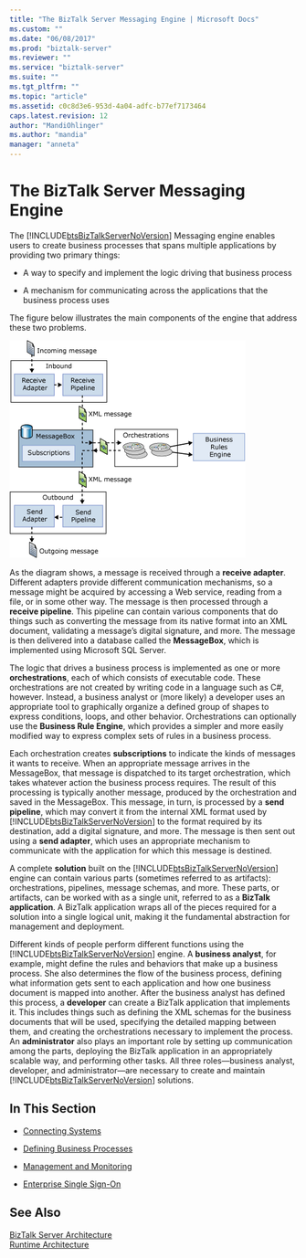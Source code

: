```yaml
---
title: "The BizTalk Server Messaging Engine | Microsoft Docs"
ms.custom: ""
ms.date: "06/08/2017"
ms.prod: "biztalk-server"
ms.reviewer: ""
ms.service: "biztalk-server"
ms.suite: ""
ms.tgt_pltfrm: ""
ms.topic: "article"
ms.assetid: c0c8d3e6-953d-4a04-adfc-b77ef7173464
caps.latest.revision: 12
author: "MandiOhlinger"
ms.author: "mandia"
manager: "anneta"
---
```

# The BizTalk Server Messaging Engine
The [!INCLUDE[btsBizTalkServerNoVersion](../includes/btsbiztalkservernoversion-md.md)] Messaging engine enables users to create business processes that spans multiple applications by providing two primary things:  
  
-   A way to specify and implement the logic driving that business process  
  
-   A mechanism for communicating across the applications that the business process uses  
  
 The figure below illustrates the main components of the engine that address these two problems.  
  
 ![](../core/media/understandingbts-04-engine4.gif "UnderstandingBTS_04_Engine4")  
  
 As the diagram shows, a message is received through a **receive adapter**. Different adapters provide different communication mechanisms, so a message might be acquired by accessing a Web service, reading from a file, or in some other way. The message is then processed through a **receive pipeline**. This pipeline can contain various components that do things such as converting the message from its native format into an XML document, validating a message’s digital signature, and more. The message is then delivered into a database called the **MessageBox**, which is implemented using Microsoft SQL Server.  
  
 The logic that drives a business process is implemented as one or more **orchestrations**, each of which consists of executable code. These orchestrations are not created by writing code in a language such as C#, however. Instead, a business analyst or (more likely) a developer uses an appropriate tool to graphically organize a defined group of shapes to express conditions, loops, and other behavior. Orchestrations can optionally use the **Business Rule Engine**, which provides a simpler and more easily modified way to express complex sets of rules in a business process.  
  
 Each orchestration creates **subscriptions** to indicate the kinds of messages it wants to receive. When an appropriate message arrives in the MessageBox, that message is dispatched to its target orchestration, which takes whatever action the business process requires. The result of this processing is typically another message, produced by the orchestration and saved in the MessageBox. This message, in turn, is processed by a **send pipeline**, which may convert it from the internal XML format used by [!INCLUDE[btsBizTalkServerNoVersion](../includes/btsbiztalkservernoversion-md.md)] to the format required by its destination, add a digital signature, and more. The message is then sent out using a **send adapter**, which uses an appropriate mechanism to communicate with the application for which this message is destined.  
  
 A complete **solution** built on the [!INCLUDE[btsBizTalkServerNoVersion](../includes/btsbiztalkservernoversion-md.md)] engine can contain various parts (sometimes referred to as artifacts): orchestrations, pipelines, message schemas, and more. These parts, or artifacts, can be worked with as a single unit, referred to as a **BizTalk application**. A BizTalk application wraps all of the pieces required for a solution into a single logical unit, making it the fundamental abstraction for management and deployment.  
  
 Different kinds of people perform different functions using the [!INCLUDE[btsBizTalkServerNoVersion](../includes/btsbiztalkservernoversion-md.md)] engine. A **business analyst**, for example, might define the rules and behaviors that make up a business process. She also determines the flow of the business process, defining what information gets sent to each application and how one business document is mapped into another. After the business analyst has defined this process, a **developer** can create a BizTalk application that implements it. This includes things such as defining the XML schemas for the business documents that will be used, specifying the detailed mapping between them, and creating the orchestrations necessary to implement the process. An **administrator** also plays an important role by setting up communication among the parts, deploying the BizTalk application in an appropriately scalable way, and performing other tasks. All three roles—business analyst, developer, and administrator—are necessary to create and maintain [!INCLUDE[btsBizTalkServerNoVersion](../includes/btsbiztalkservernoversion-md.md)] solutions.  
  
## In This Section  
  
-   [Connecting Systems](../core/connecting-systems.md)  
  
-   [Defining Business Processes](../core/defining-business-processes.md)  
  
-   [Management and Monitoring](../core/management-and-monitoring.md)  
  
-   [Enterprise Single Sign-On](../core/enterprise-single-sign-on-sso.md)  
  
## See Also  
 [BizTalk Server Architecture](../core/biztalk-server-architecture.md)   
 [Runtime Architecture](../core/runtime-architecture.md)